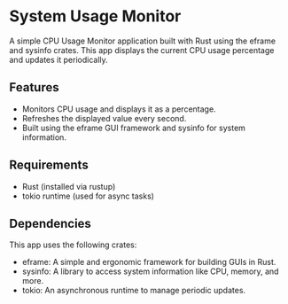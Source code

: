 # System Usage Monitor

A simple CPU Usage Monitor application built with Rust using the eframe and sysinfo crates. This app displays the current CPU usage percentage and updates it periodically.
## Features

- Monitors CPU usage and displays it as a percentage.
- Refreshes the displayed value every second.
- Built using the eframe GUI framework and sysinfo for system information.

## Requirements

- Rust (installed via rustup)
- tokio runtime (used for async tasks)

## Dependencies

This app uses the following crates:

- eframe: A simple and ergonomic framework for building GUIs in Rust.
- sysinfo: A library to access system information like CPU, memory, and more.
- tokio: An asynchronous runtime to manage periodic updates.
